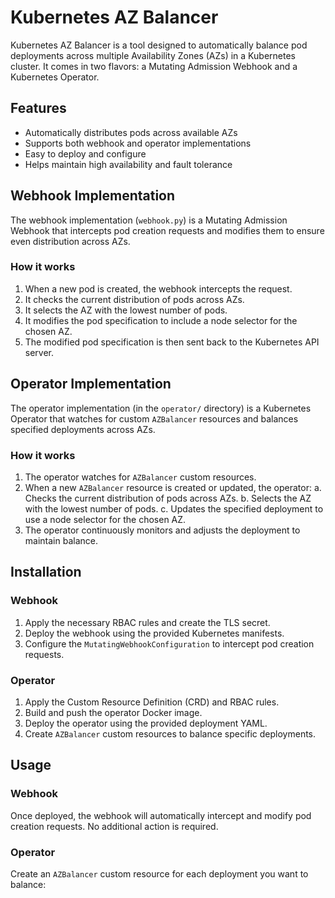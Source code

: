 # Kubernetes AZ Balancer

Kubernetes AZ Balancer is a tool designed to automatically balance pod deployments across multiple Availability Zones (AZs) in a Kubernetes cluster. It comes in two flavors: a Mutating Admission Webhook and a Kubernetes Operator.

## Features

- Automatically distributes pods across available AZs
- Supports both webhook and operator implementations
- Easy to deploy and configure
- Helps maintain high availability and fault tolerance

## Webhook Implementation

The webhook implementation (`webhook.py`) is a Mutating Admission Webhook that intercepts pod creation requests and modifies them to ensure even distribution across AZs.

### How it works

1. When a new pod is created, the webhook intercepts the request.
2. It checks the current distribution of pods across AZs.
3. It selects the AZ with the lowest number of pods.
4. It modifies the pod specification to include a node selector for the chosen AZ.
5. The modified pod specification is then sent back to the Kubernetes API server.

## Operator Implementation

The operator implementation (in the `operator/` directory) is a Kubernetes Operator that watches for custom `AZBalancer` resources and balances specified deployments across AZs.

### How it works

1. The operator watches for `AZBalancer` custom resources.
2. When a new `AZBalancer` resource is created or updated, the operator:
   a. Checks the current distribution of pods across AZs.
   b. Selects the AZ with the lowest number of pods.
   c. Updates the specified deployment to use a node selector for the chosen AZ.
3. The operator continuously monitors and adjusts the deployment to maintain balance.

## Installation

### Webhook

1. Apply the necessary RBAC rules and create the TLS secret.
2. Deploy the webhook using the provided Kubernetes manifests.
3. Configure the `MutatingWebhookConfiguration` to intercept pod creation requests.

### Operator

1. Apply the Custom Resource Definition (CRD) and RBAC rules.
2. Build and push the operator Docker image.
3. Deploy the operator using the provided deployment YAML.
4. Create `AZBalancer` custom resources to balance specific deployments.

## Usage

### Webhook

Once deployed, the webhook will automatically intercept and modify pod creation requests. No additional action is required.

### Operator

Create an `AZBalancer` custom resource for each deployment you want to balance:

